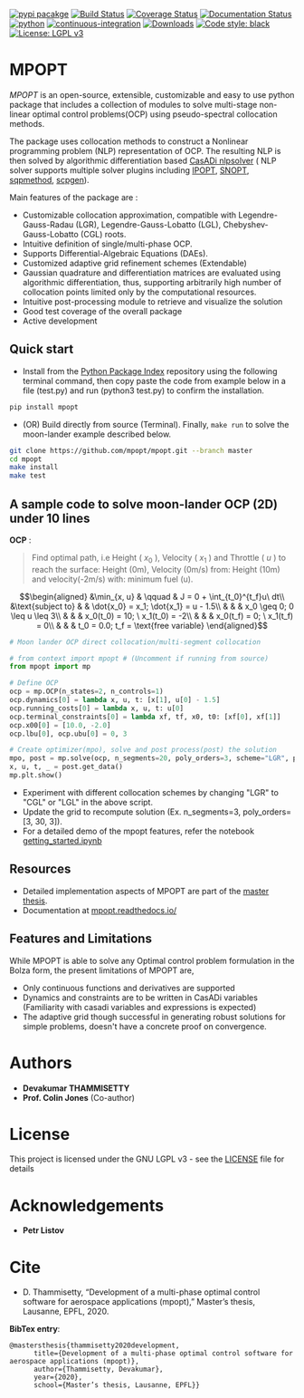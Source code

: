 [![pypi
pacakge](https://img.shields.io/pypi/v/mpopt.svg)](https://pypi.org/project/mpopt)
[![Build
Status](https://travis-ci.org/mpopt/mpopt.svg?branch=master)](https://travis-ci.org/mpopt/mpopt.svg?branch=master)
[![Coverage
Status](https://coveralls.io/repos/github/mpopt/mpopt/badge.svg)](https://coveralls.io/github/mpopt/mpopt)
[![Documentation
Status](https://readthedocs.org/projects/mpopt/badge/?version=latest)](https://mpopt.readthedocs.io/en/latest/?badge=latest)
[![python](https://img.shields.io/pypi/pyversions/mpopt)](https://pypi.org/project/mpopt/)
[![continuous-integration](https://github.com/mpopt/mpopt/actions/workflows/python-package.yml/badge.svg)](https://github.com/mpopt/mpopt/actions/workflows/python-package.yml)
[![Downloads](https://static.pepy.tech/badge/mpopt)](https://pepy.tech/project/mpopt)
[![Code style: black](https://img.shields.io/badge/code%20style-black-000000.svg)](https://github.com/psf/black)
[![License: LGPL v3](https://img.shields.io/badge/License-LGPL_v3-blue.svg)](https://www.gnu.org/licenses/lgpl-3.0)

MPOPT
=====

*MPOPT* is an open-source, extensible, customizable and easy
to use python package that includes a collection of modules to solve
multi-stage non-linear optimal control problems(OCP) using
pseudo-spectral collocation methods.

The package uses collocation methods to construct a Nonlinear programming problem (NLP) representation of OCP. The resulting NLP is then solved by algorithmic differentiation based [CasADi nlpsolver](https://casadi.sourceforge.net/v3.3.0/api/html/d4/d89/group__nlpsol.html)
( NLP solver supports multiple solver plugins including
[IPOPT](https://casadi.sourceforge.net/v3.3.0/api/html/d4/d89/group__nlpsol.html#plugin_Nlpsol_ipopt),
[SNOPT](https://casadi.sourceforge.net/v3.3.0/api/html/d4/d89/group__nlpsol.html#plugin_Nlpsol_snopt),
[sqpmethod](https://casadi.sourceforge.net/v3.3.0/api/html/d4/d89/group__nlpsol.html#plugin_Nlpsol_sqpmethod),
[scpgen](https://casadi.sourceforge.net/v3.3.0/api/html/d4/d89/group__nlpsol.html#plugin_Nlpsol_scpgen)).

Main features of the package are :

-   Customizable collocation approximation, compatible with
    Legendre-Gauss-Radau (LGR), Legendre-Gauss-Lobatto (LGL),
    Chebyshev-Gauss-Lobatto (CGL) roots.
-   Intuitive definition of single/multi-phase OCP.
-   Supports Differential-Algebraic Equations (DAEs).
-   Customized adaptive grid refinement schemes (Extendable)
-   Gaussian quadrature and differentiation matrices are evaluated using algorithmic differentiation, thus, supporting arbitrarily high number of collocation points limited only by the computational resources.
-   Intuitive post-processing module to retrieve and visualize the solution
-   Good test coverage of the overall package
-   Active development

Quick start
----------------

-   Install from the [Python Package Index](https://pypi.org/project/mpopt/) repository using the following terminal command, then copy paste the code from example below in a file (test.py) and run (python3 test.py) to confirm the installation.

```bash
pip install mpopt
```

-   (OR) Build directly from source (Terminal). Finally, `make run` to solve the moon-lander example described below.

```bash
git clone https://github.com/mpopt/mpopt.git --branch master
cd mpopt
make install
make test
```

A sample code to solve moon-lander OCP (2D) under 10 lines
-------------------------------------------------------------

**OCP** :
> Find optimal path, i.e Height ( $x_0$ ), Velocity ( $x_1$ ) and Throttle ( $u$ ) to reach the surface: Height (0m), Velocity (0m/s) from: Height (10m) and velocity(-2m/s) with: minimum fuel (u).

$$\begin{aligned}
&\min_{x, u}        & \qquad & J = 0 + \int_{t_0}^{t_f}u\ dt\\
&\text{subject to} &      & \dot{x_0} = x_1; \dot{x_1} = u - 1.5\\
&                  &       & x_0 \geq 0; 0 \leq u \leq 3\\
&                  &      & x_0(t_0) = 10; \ x_1(t_0) = -2\\
 &                 &     & x_0(t_f) = 0; \ x_1(t_f) = 0\\
 &                 &     & t_0 = 0.0; t_f = \text{free variable}
\end{aligned}$$

```python
# Moon lander OCP direct collocation/multi-segment collocation

# from context import mpopt # (Uncomment if running from source)
from mpopt import mp

# Define OCP
ocp = mp.OCP(n_states=2, n_controls=1)
ocp.dynamics[0] = lambda x, u, t: [x[1], u[0] - 1.5]
ocp.running_costs[0] = lambda x, u, t: u[0]
ocp.terminal_constraints[0] = lambda xf, tf, x0, t0: [xf[0], xf[1]]
ocp.x00[0] = [10.0, -2.0]
ocp.lbu[0], ocp.ubu[0] = 0, 3

# Create optimizer(mpo), solve and post process(post) the solution
mpo, post = mp.solve(ocp, n_segments=20, poly_orders=3, scheme="LGR", plot=True)
x, u, t, _ = post.get_data()
mp.plt.show()
```

-  Experiment with different collocation schemes by changing "LGR" to "CGL" or "LGL" in the above script.
-  Update the grid to recompute solution (Ex. n_segments=3, poly_orders=[3, 30, 3]).
-  For a detailed demo of the mpopt features, refer the notebook [getting_started.ipynb](https://github.com/mpopt/mpopt/blob/master/getting_started.ipynb)

Resources
------------
-  Detailed implementation aspects of MPOPT are part of the [master thesis](https://github.com/mpopt/mpopt/blob/01f4612ec84a5f6bec8f694c19b129d9fbc12527/docs/Devakumar-Master-Thesis-Report.pdf).
-  Documentation at [mpopt.readthedocs.io/](mpopt.readthedocs.io/)

Features and Limitations
---------------------------
While MPOPT is able to solve any Optimal control problem formulation in the Bolza form, the present limitations of MPOPT are,

- Only continuous functions and derivatives are supported
- Dynamics and constraints are to be written in CasADi variables (Familiarity with casadi variables and expressions is expected)
- The adaptive grid though successful in generating robust solutions for simple problems, doesn't have a concrete proof on convergence.


Authors
=======

-   **Devakumar THAMMISETTY**
-   **Prof. Colin Jones** (Co-author)

License
=======

This project is licensed under the GNU LGPL v3 - see the
[LICENSE](https://github.com/mpopt/mpopt/blob/master/LICENSE) file for
details

Acknowledgements
================

-   **Petr Listov**

Cite
=====

-  D. Thammisetty, “Development of a multi-phase optimal control software for aerospace applications (mpopt),” Master’s thesis, Lausanne, EPFL, 2020.

**BibTex entry**:

    @mastersthesis{thammisetty2020development,
          title={Development of a multi-phase optimal control software for aerospace applications (mpopt)},
          author={Thammisetty, Devakumar},
          year={2020},
          school={Master’s thesis, Lausanne, EPFL}}
